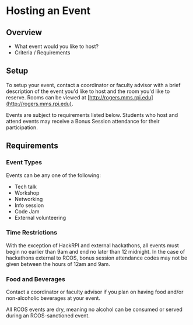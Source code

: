 # Hosting an Event

## Overview
- What event would you like to host?
- Criteria / Requirements

## Setup

To setup your event, contact a coordinator or faculty advisor with a brief description of the event you'd like to host and the room you'd like to reserve. Rooms can be viewed at [http://rogers.mms.rpi.edu](http://rogers.mms.rpi.edu).

Events are subject to requirements listed below. Students who host and attend events may receive a Bonus Session attendance for their participation.

## Requirements

### Event Types
Events can be any one of the following:
- Tech talk
- Workshop
- Networking
- Info session
- Code Jam
- External volunteering

### Time Restrictions
With the exception of HackRPI and external hackathons, all events must begin no earlier than 9am and end no later than 12 midnight. In the case of hackathons external to RCOS, bonus session attendance codes may not be given between the hours of 12am and 9am.

### Food and Beverages

Contact a coordinator or faculty advisor if you plan on having food and/or non-alcoholic beverages at your event.

All RCOS events are dry, meaning no alcohol can be consumed or served during an RCOS-sanctioned event.
